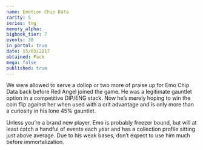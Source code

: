 ```yaml
---
name: Emotion Chip Data
rarity: 5
series: tng
memory_alpha:
bigbook_tier: 7
events: 30
in_portal: true
date: 15/03/2017
obtained: Pack
mega: false
published: true
---
```


We were allowed to serve a dollop or two more of praise up for Emo Chip Data back before Red Angel joined the game. He was a legitimate gauntlet option in a competitive DIP/ENG stack. Now he’s merely hoping to win the coin flip against her when used with a crit advantage and is only more than a curiosity in his lone 45% gauntlet.

Unless you’re a brand new player, Emo is probably freezer bound, but will at least catch a handful of events each year and has a collection profile sitting just above average. Due to his weak bases, don’t expect to use him much before immortalization.
